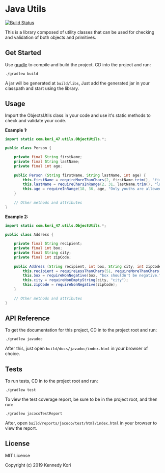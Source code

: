 # Java Utils

[![Build Status](https://travis-ci.org/kennedykori/JavaUtils.svg?branch=master)](https://travis-ci.org/kennedykori/JavaUtils)

This is a library composed of utility classes that can be used for checking and validation of both objects and primitives.

## Get Started

Use [gradle](https://gradle.org/) to compile and build the project. CD into the project and run:

```bash
./gradlew build
```
A jar will be generated at `build/libs`, Just add the generated jar in your classpath and start using the library.

## Usage

Import the ObjectsUtils class in your code and use it's static methods to check and validate your code.

**Example 1:**

```java
import static com.kori_47.utils.ObjectUtils.*;

public class Person {

	private final String firstName;
	private final String lastName;
	private final int age;
	
	public Person (String firstName, String lastName, int age) {
		this.firstName = requireMoreThanChars(2, firstName.trim(), "firstName should have atleast two characters.");
		this.lastName = requireCharsInRange(2, 31, lastName.trim(), "lastName should have atleast two characters and atmost 30 characters.");
		this.age = requireInRange(18, 36, age, "Only youths are allowed.");
	}
	
	// Other methods and attributes
}
```

**Example 2:**

```java
import static com.kori_47.utils.ObjectUtils.*;

public class Address {
	
	private final String recipient;
	private final int box;
	private final String city;
	private final int zipCode;
	
	public Address (String recipient, int box, String city, int zipCode) {
		this.recipient = requireLessThanChars(51, requireMoreThanChars(2, recipient.trim(), "recipient should have atleast two characters."), "recipient should have atmost 50 characters."); // equal to: this.recipient = requireCharsInRange(2, 51, recipient.trim());
		this.box = requireNonNegative(box, "box shouldn't be negative.");
		this.city = requireNonEmptyString(city, "city");
		this.zipCode = requireNonNegative(zipCode);
	}
	
	// Other methods and attributes
}
```

## API Reference

To get the documentation for this project, CD in to the project root and run:

```bash
./gradlew javadoc
```

After this, just open `build/docs/javadoc/index.html` in your browser of choice.

## Tests

To run tests, CD in to the project root and run:

```bash
./gradlew test
```

To view the test coverage report, be sure to be in the project root, and then run:

```bash
./gradlew jacocoTestReport
```

After, open `build/reports/jacoco/test/html/index.html` in your browser to view the report.

## License

MIT License

Copyright (c) 2019 Kennedy Kori
